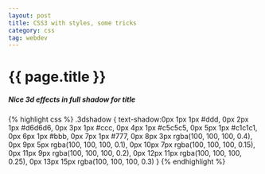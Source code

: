 ```yaml
---
layout: post
title: CSS3 with styles, some tricks
category: css
tag: webdev
---
```


{{ page.title }}
================


<h5> Nice 3d effects in full shadow for title</h5>
{% highlight css %}
.3dshadow {
	text-shadow:0px 1px 1px #ddd, 0px 2px 1px #d6d6d6, 0px 3px 1px #ccc, 0px 4px 1px #c5c5c5, 0px 5px 1px #c1c1c1, 0px 6px 1px #bbb, 0px 7px 1px #777, 0px 8px 3px rgba(100, 100, 100, 0.4), 0px 9px 5px rgba(100, 100, 100, 0.1), 0px 10px 7px rgba(100, 100, 100, 0.15), 0px 11px 9px rgba(100, 100, 100, 0.2), 0px 12px 11px rgba(100, 100, 100, 0.25), 0px 13px 15px rgba(100, 100, 100, 0.3)	
}
{% endhighlight %}
